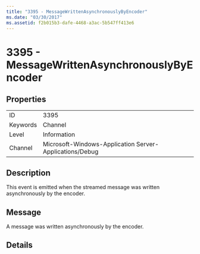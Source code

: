 ```yaml
---
title: "3395 - MessageWrittenAsynchronouslyByEncoder"
ms.date: "03/30/2017"
ms.assetid: f2b015b3-dafe-4468-a3ac-5b547ff413e6
---
```

# 3395 - MessageWrittenAsynchronouslyByEncoder
## Properties  


|||  
|-|-|  
|ID|3395|  
|Keywords|Channel|  
|Level|Information|  
|Channel|Microsoft-Windows-Application Server-Applications/Debug|  

## Description  
 This event is emitted when the streamed message was written asynchronously by the encoder.  

## Message  
 A message was written asynchronously by the encoder.  

## Details
